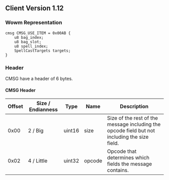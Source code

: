 ## Client Version 1.12

### Wowm Representation
```rust,ignore
cmsg CMSG_USE_ITEM = 0x00AB {
    u8 bag_index;    
    u8 bag_slot;    
    u8 spell_index;    
    SpellCastTargets targets;    
}

```
### Header
CMSG have a header of 6 bytes.

#### CMSG Header
| Offset | Size / Endianness | Type   | Name   | Description |
| ------ | ----------------- | ------ | ------ | ----------- |
| 0x00   | 2 / Big           | uint16 | size   | Size of the rest of the message including the opcode field but not including the size field.|
| 0x02   | 4 / Little        | uint32 | opcode | Opcode that determines which fields the message contains.|
